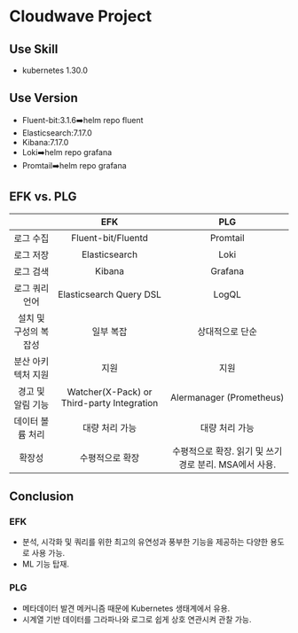 # Cloudwave Project
## Use Skill
- kubernetes 1.30.0

## Use Version
- Fluent-bit:3.1.6➡️helm repo fluent
- Elasticsearch:7.17.0
- Kibana:7.17.0
- Loki➡️helm repo grafana
- Promtail➡️helm repo grafana

## EFK vs. PLG
|| **EFK** | **PLG** |
|:--------:|:---------------:|:---------------:|
| 로그 수집 | Fluent-bit/Fluentd | Promtail |
| 로그 저장 | Elasticsearch | Loki |
| 로그 검색 | Kibana | Grafana |
| 로그 쿼리 언어 | Elasticsearch Query DSL | LogQL |
| 설치 및 구성의 복잡성 | 일부 복잡 | 상대적으로 단순 |
| 분산 아키텍처 지원 | 지원 | 지원 |
| 경고 및 알림 기능 | Watcher(X-Pack) or Third-party Integration | Alermanager (Prometheus) |
| 데이터 볼륨 처리 | 대량 처리 가능 | 대량 처리 가능 |
| 확장성 | 수평적으로 확장 | 수평적으로 확장. 읽기 및 쓰기 경로 분리. MSA에서 사용. |

## Conclusion
### EFK
- 분석, 시각화 및 쿼리를 위한 최고의 유연성과 풍부한 기능을 제공하는 다양한 용도로 사용 가능.
- ML 기능 탑재.
### PLG
- 메타데이터 발견 메커니즘 때문에 Kubernetes 생태계에서 유용.
- 시계열 기반 데이터를 그라파나와 로그로 쉽게 상호 연관시켜 관찰 가능.
